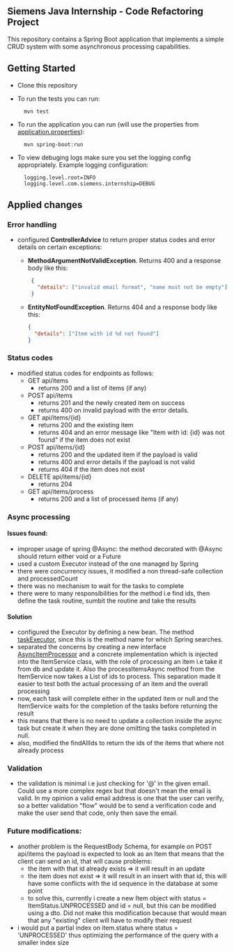 ## Siemens Java Internship - Code Refactoring Project

This repository contains a Spring Boot application that implements a simple CRUD system with some asynchronous processing capabilities.

## Getting Started
- Clone this repository
- To run the tests you can run:

        mvn test

- To run the application you can run (will use the properties from [application.properties](src/main/resources/application.properties)):

        mvn spring-boot:run

- To view debuging logs make sure you set the logging config appropriately. Example logging configuration:
  
        logging.level.root=INFO
        logging.level.com.siemens.internship=DEBUG


## Applied changes

### Error handling

* configured **ControllerAdvice** to return proper status codes and error details on certain exceptions:
  * **MethodArgumentNotValidException**. Returns 400 and a response body like this:
  
    ```json
     {
       "details": ["invalid email format", "name must not be empty"]       
     }
    ```
  * **EntityNotFoundException**. Returns 404 and a response body like this:
     ```json
     {
       "details": ["Item with id %d not found"]
     }
     ```
    
### Status codes

* modified status codes for endpoints as follows:
  * GET api/items 
    * returns 200 and  a list of items (if any)
  * POST api/items
    * returns 201 and the newly created item on success
    * returns 400 on invalid payload with the error details.
  * GET api/items/{id}
    * returns 200 and the existing item
    * returns 404 and an error message like "Item with id: {id} was not found" if the item does not exist
  * POST api/items/{id}
    * returns 200 and the updated item if the payload is valid
    * returns 400 and error details if the payload is not valid
    * returns 404 if the item does not exist
  * DELETE api/items/{id}
    * returns 204
  * GET api/items/process
    * returns 200 and a list of processed items (if any)

### Async processing

#### Issues found:
* improper usage of spring @Async: the method decorated with @Async should return either void or a Future
* used a custom Executor instead of the one managed by Spring
* there were concurrency issues, it modified a non thread-safe collection and processedCount
* there was no mechanism to wait for the tasks to complete
* there were to many responsibilities for the method i.e find ids, then define the task routine, sumbit the routine and take the results

#### Solution
* configured the Executor by defining a new bean. The method [taskExecutor](src/main/java/com/siemens/internship/Application.java), since this is the method name for which Spring searches.
* separated the concerns by creating a new interface [AsyncItemProcessor](src/main/java/com/siemens/internship/service/AsyncItemProcessor.java) and a concrete implementation which is injected into the ItemService class, with the role 
of processing an item i.e take it from db and update it. Also the processItemsAsync method from the ItemService now takes a List of ids to process. This separation made it easier to test both the actual processing of an item and the overall processing
* now, each task will complete either in the updated item or null and the ItemService waits for the completion of the tasks before returning the result
* this means that there is no need to update a collection inside the async task but create it when they are done omitting the tasks completed in null.
* also, modified the findAllIds to return the ids of the items that where not already process

### Validation

* the validation is minimal i.e just checking for '@' in the given email. Could use a more complex regex but that doesn't mean the email is valid. In my opinion a valid email address is one
that the user can verify, so a better validation "flow" would be to send a verification code and make the user send that code, only then save the email.

### Future modifications:

* another problem is the RequestBody Schema, for example on POST api/items the payload is expected to look as an Item that means that the client can send an id, that will cause problems:
  * the item with that id already exists => it will result in an update
  * the item does not exist => it will result in an insert with that id, this will have some conflicts with the id sequence in the database at some point
  * to solve this, currently i create a new Item object with status = ItemStatus.UNPROCESSED and id = null, but this can be modified using a dto. Did not make this modification because that would mean that any "existing" client will have to modify their request
* i would put a partial index on item.status where status = 'UNPROCESSED' thus optimizing the performance of the query with a smaller index size
